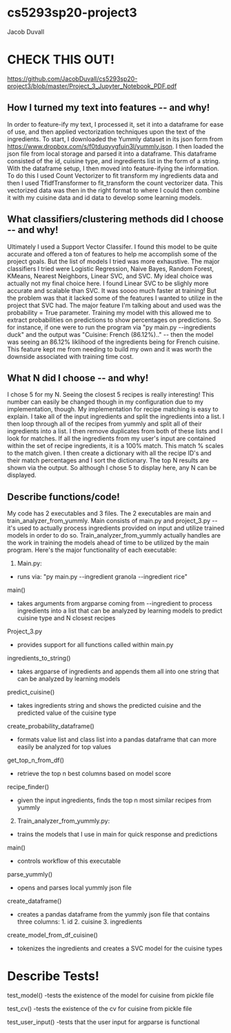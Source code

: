 # cs5293sp20-project3
Jacob Duvall

# CHECK THIS OUT!
https://github.com/JacobDuvall/cs5293sp20-project3/blob/master/Project_3_Jupyter_Notebook_PDF.pdf

## How I turned my text into features -- and why!
In order to feature-ify my text, I processed it, set it into a dataframe for ease of use, and then applied vectorization techniques upon the text of the ingredients. To start, I downloaded the Yummly dataset in its json form from https://www.dropbox.com/s/f0tduqyvgfuin3l/yummly.json. I then loaded the json file from local storage and parsed it into a dataframe. This dataframe consisted of the id, cuisine type, and ingredients list in the form of a string. With the dataframe setup, I then moved into feature-ifying the information. To do this I used Count Vectorizer to fit transform my ingredients data and then I used TfidfTransformer to fit_transform the count vectorizer data. This vectorized data was then in the right format to where I could then combine it with my cuisine data and id data to develop some learning models. 

## What classifiers/clustering methods did I choose -- and why!
Ultimately I used a Support Vector Classifer. I found this model to be quite accurate and offered a ton of features to help me accomplish some of the project goals. But the list of models I tried was more exhaustive. The major classifiers I tried were Logistic Regression, Naive Bayes, Random Forest, KMeans, Nearest Neighbors, Linear SVC, and SVC. My ideal choice was actually not my final choice here. I found Linear SVC to be slighly more accurate and scalable than SVC. It was soooo much faster at training! But the problem was that it lacked some of the features I wanted to utilize in the project that SVC had. The major feature I'm talking about and used was the probability = True parameter. Training my model with this allowed me to extract probabilities on predictions to show percentages on predictions. So for instance, if one were to run the program via "py main.py --ingredients duck" and the output was "Cuisine: French (86.12%).." -- then the model was seeing an 86.12% liklihood of the ingredients being for French cuisine. This feature kept me from needing to build my own and it was worth the downside associated with training time cost. 

## What N did I choose -- and why!
I chose 5 for my N. Seeing the closest 5 recipes is really interesting! This number can easily be changed though in my configuration due to my implementation, though. My implementation for recipe matching is easy to explain. I take all of the input ingredients and split the ingredients into a list. I then loop through all of the recipes from yummly and split all of their ingredients into a list. I then remove duplicates from both of these lists and I look for matches. If all the ingredients from my user's input are contained within the set of recipe ingredients, it is a 100% match. This match % scales to the match given. I then create a dictionary with all the recipe ID's and their match percentages and I sort the dictionary. The top N results are shown via the output. So although I chose 5 to display here, any N can be displayed. 

## Describe functions/code!
My code has 2 executables and 3 files. The 2 executables are main and train_analyzer_from_yummly. Main consists of main.py and project_3.py -- it's used to actually process ingredients provided on input and utilize trained models in order to do so. Train_analyzer_from_yummly actually handles are the work in training the models ahead of time to be utilized by the main program. 
Here's the major functionality of each executable:
1. Main.py:
- runs via: "py main.py --ingredient granola --ingredient rice"

main()
- takes arguments from argparse coming from --ingredient to process ingredients into a list that can be analyzed by learning models to predict cuisine type and N closest recipes 

Project_3.py
- provides support for all functions called within main.py

ingredients_to_string()
- takes argparse of ingredients and appends them all into one string that can be analyzed by learning models

predict_cuisine()
- takes ingredients string and shows the predicted cuisine and the predicted value of the cuisine type

create_probability_dataframe()
- formats value list and class list into a pandas dataframe that can more easily be analyzed for top values

get_top_n_from_df()
- retrieve the top n best columns based on model score

recipe_finder()
- given the input ingredients, finds the top n most similar recipes from yummly 

2. Train_analyzer_from_yummly.py:
- trains the models that I use in main for quick response and predictions

main()
- controls workflow of this executable

parse_yummly()
- opens and parses local yummly json file

create_dataframe()
- creates a pandas dataframe from the yummly json file that contains three columns: 1. id 2. cuisine 3. ingredients

create_model_from_df_cuisine()
- tokenizes the ingredients and creates a SVC model for the cuisine types


# Describe Tests!
test_model()
-tests the existence of the model for cuisine from pickle file

test_cv()
-tests the existence of the cv for cuisine from pickle file

test_user_input()
-tests that the user input for argparse is functional
